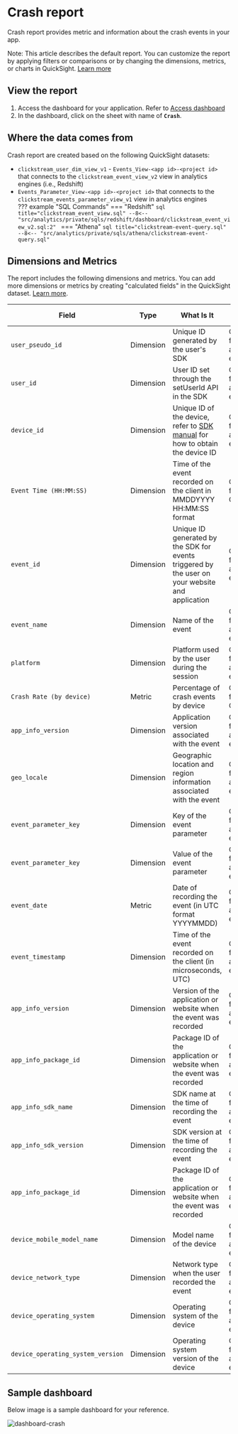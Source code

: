 # Crash report
Crash report provides metric and information about the crash events in your app.

Note: This article describes the default report. You can customize the report by applying filters or comparisons or by changing the dimensions, metrics, or charts in QuickSight. [Learn more](https://docs.aws.amazon.com/quicksight/latest/user/working-with-visuals.html)


## View the report
1. Access the dashboard for your application. Refer to [Access dashboard](index.md/#view-dashboards)
2. In the dashboard, click on the sheet with name of **`Crash`**.

## Where the data comes from
Crash report are created based on the following QuickSight datasets:

- `clickstream_user_dim_view_v1` - `Events_View-<app id>-<project id>` that connects to the `clickstream_event_view_v2` view in analytics engines (i.e., Redshift)
- `Events_Parameter_View-<app id>-<project id>` that connects to the `clickstream_events_parameter_view_v1` view in analytics engines  
??? example "SQL Commands"
    === "Redshift"
        ```sql title="clickstream_event_view.sql"
        --8<-- "src/analytics/private/sqls/redshift/dashboard/clickstream_event_view_v2.sql:2"
        ```
    === "Athena"
        ```sql title="clickstream-event-query.sql"
        --8<-- "src/analytics/private/sqls/athena/clickstream-event-query.sql"
        ```

## Dimensions and Metrics

The report includes the following dimensions and metrics. You can add more dimensions or metrics by creating "calculated fields" in the QuickSight dataset. [Learn more](https://docs.aws.amazon.com/quicksight/latest/user/adding-a-calculated-field-analysis.html).

| Field | Type | What Is It | How to Populate |
|----------|---|---------|--------------------|
| `user_pseudo_id` | Dimension | Unique ID generated by the user's SDK | Query from the analytics engine |
| `user_id` | Dimension | User ID set through the setUserId API in the SDK | Query from the analytics engine |
| `device_id` | Dimension | Unique ID of the device, refer to [SDK manual](../../sdk-manual/user-identifier.md) for how to obtain the device ID | Query from the analytics engine |
| `Event Time (HH:MM:SS)` | Dimension | Time of the event recorded on the client in MMDDYYYY HH:MM:SS format | Calculated field in QuickSight |
| `event_id` | Dimension | Unique ID generated by the SDK for events triggered by the user on your website and application | Query from the analytics engine |
| `event_name` | Dimension | Name of the event | Query from the analytics engine |
| `platform` | Dimension | Platform used by the user during the session | Query from the analytics engine |
| `Crash Rate (by device)` | Metric | Percentage of crash events by device | Calculated field in QuickSight |
| `app_info_version` | Dimension | Application version associated with the event | Query from the analytics engine |
| `geo_locale` | Dimension | Geographic location and region information associated with the event | Query from the analytics engine |
| `event_parameter_key` | Dimension | Key of the event parameter | Query from the analytics engine |
| `event_parameter_key` | Dimension | Value of the event parameter | Query from the analytics engine |
| `event_date` | Metric | Date of recording the event (in UTC format YYYYMMDD) | Query from the analytics engine |
| `event_timestamp` | Dimension | Time of the event recorded on the client (in microseconds, UTC) | Query from the analytics engine |
| `app_info_version` | Dimension | Version of the application or website when the event was recorded | Query from the analytics engine |
| `app_info_package_id` | Dimension | Package ID of the application or website when the event was recorded | Query from the analytics engine |
| `app_info_sdk_name` | Dimension | SDK name at the time of recording the event | Query from the analytics engine |
| `app_info_sdk_version` | Dimension | SDK version at the time of recording the event | Query from the analytics engine |
| `app_info_package_id` | Dimension | Package ID of the application or website when the event was recorded | Query from the analytics engine |
| `device_mobile_model_name` | Dimension | Model name of the device | Query from the analytics engine |
| `device_network_type` | Dimension | Network type when the user recorded the event | Query from the analytics engine |
| `device_operating_system` | Dimension | Operating system of the device | Query from the analytics engine |
| `device_operating_system_version` | Dimension | Operating system version of the device | Query from the analytics engine |


  
## Sample dashboard
Below image is a sample dashboard for your reference.

![dashboard-crash](../../images/analytics/dashboard/crash.png)
